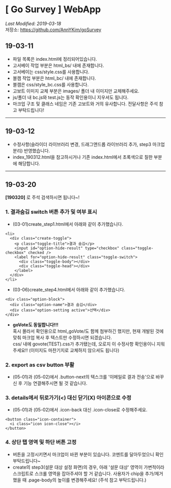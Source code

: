 # [ Go Survey ] WebApp

_Last Modified: 2019-03-18_<br>
저장소: https://github.com/AnnYKim/goSurvey

## 19-03-11

- 파일 목록은 index.html에 정리되어있습니다.
- 고서베이 작업 부분은 html_bs/ 내에 존재합니다.
- 고서베이는 css/style.css를 사용합니다.
- 블캠 작업 부분은 html_bc/ 내에 존재합니다.
- 블캠은 css/style_bc.css를 사용합니다.
- 고보트 이미지 교체 부분은 images/ 폴더 내 이미지만 교체해주세요.
- js/폴더 내 bc.js와 test.js는 동작 확인용이니 지우셔도 됩니다.
- 마크업 구조 및 클래스 네임은 기존 고보트와 거의 유사합니다. 전달사항은 주석 참고 부탁드립니다!

---

## 19-03-12

- 수정사항(슬라이더 라이브러리 변경, 드래그앤드롭 라이브러리 추가, step3 마크업 분리) 반영했습니다.
- index_190312.html을 참고하시거나 기존 index.html에서 초록색으로 칠한 부분에 해당합니다.

---

## 19-03-20

**[190320]** 로 주석 검색하시면 됩니다~!

### 1. 결과숨김 switch 버튼 추가 및 여부 표시

- (03-01)create_step1.html에서 아래와 같이 추가했습니다.

```
<li>
  <div class="create-toggle">
    <p class="toggle-title">결과 숨김</p>
    <input id="option-hide-result" type="checkbox" class="toggle-checkbox" checked />
    <label for="option-hide-result" class="toggle-switch">
      <div class="toggle-body"></div>
      <div class="toggle-head"></div>
    </label>
  </div>
</li>
```

- (03-06)create_step4.html에서 아래와 같이 추가했습니다.

```
<div class="option-block">
  <div class="option-name">결과 숨김</div>
  <div class="option-setting active">선택</div>
</div>
```

- **goVote도 동일합니다!!!**<br>
  혹시 몰라서 확인용으로 html_goVote/도 함께 첨부하긴 했지만, 현재 개발된 것에 맞춰 마크업 복사 후 텍스트만 수정하시면 되겠습니다.<br>
  css/ 내에 govote(TEST).css가 추가됐는데, 오로지 이 수정사항 확인용이니 지워주세요!! (이미지도 마찬기지로 교체하지 않으셔도 됩니다)

### 2. export as csv button 부활

- (05-01)과 (05-02)에서 .button-next의 텍스크를 '이메일로 결과 전송'으로 바꾸신 후 기능 연결해주시면 될 것 같습니다.

### 3. details에서 뒤로가기(<) 대신 닫기(X) 아이콘으로 수정

- (05-01)과 (05-02)에서 .icon-back 대신 .icon-close로 수정해주세요.

```
<button class="icon-container">
  <i class="icon icon-close"></i>
</button>
```

### 4. 상단 탭 영역 및 하단 버튼 고정

- 버튼을 고정시키면서 마크업이 바뀐 부분이 있습니다. 코멘트를 달아두었으니 확인 부탁드립니다~
- create의 step3(설문 대상 설정 화면)의 경우, 아래 '설문 대상' 영역이 가변적이라 스크립트로 스크롤 영역을 잡아주셔야 할 거 같습니다. 사용자가 chip을 추가/제거했을 때 .page-body의 높이를 변경해주세요! (주석 참고 부탁드립니다.)
